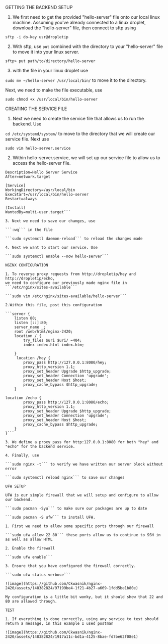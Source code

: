 GETTING THE BACKEND SETUP

1. We first need to get the provided "hello-server" file onto our local linux machine. Assuming you've already
connected to a linux droplet, download the "hello-server" file, then connect to sftp using

```sftp -i do-key usr@dropletip```

2. With sftp, use ```put``` combined with the directory to your "hello-server" file to 
move it into your linux server. 

```sftp> put path/to/directory/hello-server```

3. with the file in your linux droplet use 


```sudo mv ~/hello-server /usr/local/bin/``` to move it to the directory.

Next, we need to make the file executable, use 

```sudo chmod +x /usr/local/bin/hello-server```

CREATING THE SERVICE FILE

1. Next we need to create the service file that allows us to run the backend. Use

```cd /etc/systemd/system/``` to move to the directory that we will create our service file. Next use

```sudo vim hello-server.service```

2. Within hello-server.service, we will set up our service file to allow us to access the hello-server file. 

```[Unit]
Description=Hello Server Service
After=network.target

[Service]
WorkingDirectory=/usr/local/bin
ExecStart=/usr/local/bin/hello-server
Restart=always

[Install]
WantedBy=multi-user.target```

3. Next we need to save our changes, use

```:wq``` in the file

```sudo systemctl daemon-reload``` to reload the changes made

4. Next we want to start our service. Use

```sudo systemctl enable --now hello-server```

NGINX CONFIGURATION 

1. To reverse proxy requests from http://dropletip/hey and http://dropletip/echo, 
we need to configure our previously made nginx file in ```/etc/nginx/sites-available```

```sudo vim /etc/nginx/sites-available/hello-server```

2.Within this file, post this configuration

```server {
    listen 80;
    listen [::]:80;
    server_name _;
    root /web/html/nginx-2420;
    location / {
        try_files $uri $uri/ =404;
        index index.html index.htm;

    }
     location /hey {
        proxy_pass http://127.0.0.1:8080/hey;
        proxy_http_version 1.1;
        proxy_set_header Upgrade $http_upgrade;
        proxy_set_header Connection 'upgrade';
        proxy_set_header Host $host;
        proxy_cache_bypass $http_upgrade;
    }
                                                                             location /echo {
        proxy_pass http://127.0.0.1:8080/echo;
        proxy_http_version 1.1;
        proxy_set_header Upgrade $http_upgrade;
        proxy_set_header Connection 'upgrade';
        proxy_set_header Host $host;
        proxy_cache_bypass $http_upgrade;
    }                                                                   }```

3. We define a proxy_pass for http:127.0.0.1:8080 for both "hey" and "echo" for the backend service.

4. Finally, use 

```sudo nginx -t``` to verify we have written our server block without error

```sudo systemctl reload nginx``` to save our changes

UFW SETUP

UFW is our simple firewall that we will setup and configure to allow our backend. 

```sudo pacman -Syu``` to make sure our packages are up to date

```sudo pacman -S ufw``` to install UFW.

1. First we need to allow some specific ports through our firewall

```sudo ufw allow 22 80``` these ports allow us to continue to SSH in as well as allow HTML

2. Enable the firewall 

```sudo ufw enable```

3. Ensure that you have configured the firewall correctly. 

```sudo ufw status verbose```

![image](https://github.com/Ckwasnik/nginx-2420/assets/148382824/97199be4-1f21-4b27-a669-1fdd5be1b80e)

My configuration is a little bit wonky, but it should show that 22 and 80 are allowed through.

TEST

1. If everything is done correctly, using any service to test should return a message, in this example I used postman

![image](https://github.com/Ckwasnik/nginx-2420/assets/148382824/1917a11c-bd1a-4125-8bae-fd7be62f08e1)








